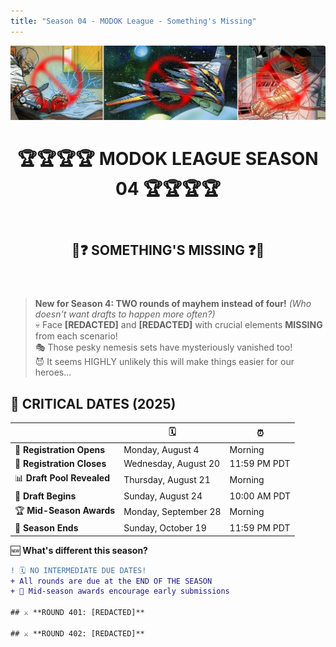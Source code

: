 ```yaml
---
title: "Season 04 - MODOK League - Something's Missing"
---
```


![Season 04 Banner](s4banner.png)

<div align="center"><header><h1>🏆🏆🏆🏆 MODOK LEAGUE SEASON 04 🏆🏆🏆🏆</h1></header></div>  
 
<div align="center"><header><h2>🚫❓ SOMETHING'S MISSING ❓🚫</h2></header></div>

> **New for Season 4: TWO rounds of mayhem instead of four!** *(Who doesn't want drafts to happen more often?)*
> <br>💀 Face **[REDACTED]** and **[REDACTED]** with crucial elements **MISSING** from each scenario!
> <br>🎭 Those pesky nemesis sets have mysteriously vanished too!
> <br>😈 It seems HIGHLY unlikely this will make things easier for our heroes...

## 📅 **CRITICAL DATES (2025)** 

|  | 🗓️ | ⏰|
|--------------|-------------|-------------|
| 📝 **Registration Opens** | Monday, August 4 | Morning |
| 🚫 **Registration Closes** | Wednesday, August 20 | 11:59 PM PDT |
| 📊 **Draft Pool Revealed** | Thursday, August 21 | Morning |
| 🚦 **Draft Begins** | Sunday, August 24 | 10:00 AM PDT |
| 🏆 **Mid-Season Awards** | Monday, September 28 | Morning |
| 🏁 **Season Ends** | Sunday, October 19 | 11:59 PM PDT |

🆕 **What's different this season?**

```diff
! 🗓️ NO INTERMEDIATE DUE DATES! 
+ All rounds are due at the END OF THE SEASON
+ 🌟 Mid-season awards encourage early submissions 

## ⚔️ **ROUND 401: [REDACTED]**

## ⚔️ **ROUND 402: [REDACTED]**
